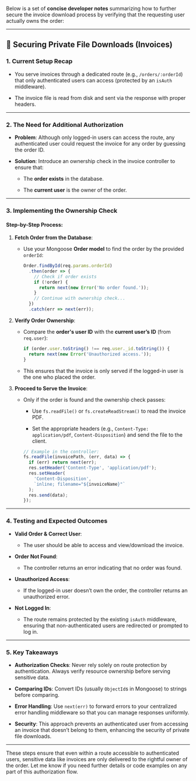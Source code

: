 Below is a set of **concise developer notes** summarizing how to further secure the invoice download process by verifying that the requesting user actually owns the order:

---

## 🔐 Securing Private File Downloads (Invoices)

### 1. **Current Setup Recap**

- You serve invoices through a dedicated route (e.g., `/orders/:orderId`) that only authenticated users can access (protected by an `isAuth` middleware).
    
- The invoice file is read from disk and sent via the response with proper headers.
    

---

### 2. **The Need for Additional Authorization**

- **Problem**: Although only logged-in users can access the route, any authenticated user could request the invoice for any order by guessing the order ID.
    
- **Solution**: Introduce an ownership check in the invoice controller to ensure that:
    
    - The **order exists** in the database.
        
    - The **current user** is the owner of the order.
        

---

### 3. **Implementing the Ownership Check**

#### **Step-by-Step Process:**

1. **Fetch Order from the Database**:
    
    - Use your Mongoose **Order model** to find the order by the provided `orderId`:
        
        ```js
        Order.findById(req.params.orderId)
          .then(order => {
            // Check if order exists
            if (!order) {
              return next(new Error('No order found.'));
            }
            // Continue with ownership check...
          })
          .catch(err => next(err));
        ```
        
2. **Verify Order Ownership**:
    
    - Compare the **order's user ID** with the **current user’s ID** (from `req.user`):
        
        ```js
        if (order.user.toString() !== req.user._id.toString()) {
          return next(new Error('Unauthorized access.'));
        }
        ```
        
    - This ensures that the invoice is only served if the logged-in user is the one who placed the order.
        
3. **Proceed to Serve the Invoice**:
    
    - Only if the order is found and the ownership check passes:
        
        - Use `fs.readFile()` or `fs.createReadStream()` to read the invoice PDF.
            
        - Set the appropriate headers (e.g., `Content-Type: application/pdf`, `Content-Disposition`) and send the file to the client.
            
        
        ```js
        // Example in the controller:
        fs.readFile(invoicePath, (err, data) => {
          if (err) return next(err);
          res.setHeader('Content-Type', 'application/pdf');
          res.setHeader(
            'Content-Disposition',
            `inline; filename="${invoiceName}"`
          );
          res.send(data);
        });
        ```
        

---

### 4. **Testing and Expected Outcomes**

- **Valid Order & Correct User**:
    
    - The user should be able to access and view/download the invoice.
        
- **Order Not Found**:
    
    - The controller returns an error indicating that no order was found.
        
- **Unauthorized Access**:
    
    - If the logged-in user doesn’t own the order, the controller returns an unauthorized error.
        
- **Not Logged In**:
    
    - The route remains protected by the existing `isAuth` middleware, ensuring that non-authenticated users are redirected or prompted to log in.
        

---

### 5. **Key Takeaways**

- **Authorization Checks**: Never rely solely on route protection by authentication. Always verify resource ownership before serving sensitive data.
    
- **Comparing IDs**: Convert IDs (usually `ObjectId`s in Mongoose) to strings before comparing.
    
- **Error Handling**: Use `next(err)` to forward errors to your centralized error handling middleware so that you can manage responses uniformly.
    
- **Security**: This approach prevents an authenticated user from accessing an invoice that doesn’t belong to them, enhancing the security of private file downloads.
    

---

These steps ensure that even within a route accessible to authenticated users, sensitive data like invoices are only delivered to the rightful owner of the order. Let me know if you need further details or code examples on any part of this authorization flow.